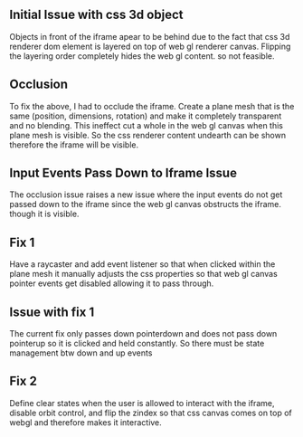 ## Initial Issue with css 3d object
Objects in front of the iframe apear to be behind due to the fact that css 3d renderer dom element is layered on top of web gl renderer canvas. Flipping the layering order completely hides the web gl content. so not feasible.


## Occlusion
To fix the above, I had to occlude the iframe. Create a plane mesh that is the same (position, dimensions, rotation) and make it completely transparent and no blending. This ineffect cut a whole in the web gl canvas when this plane mesh is visible. So the css renderer content undearth can be shown therefore the iframe will be visible.

## Input Events Pass Down to Iframe Issue
The occlusion issue raises a new issue where the input events do not get passed down to the iframe since the web gl canvas obstructs the iframe. though it is visible. 


## Fix 1
Have a raycaster and add event listener so that when clicked within the plane mesh it manually adjusts the css properties so that web gl canvas pointer events get disabled allowing it to pass through.


## Issue with fix 1
The current fix only passes down pointerdown and does not pass down pointerup so it is clicked and held constantly. So there must be state management btw down and up events


## Fix 2
Define clear states when the user is allowed to interact with the iframe, disable orbit control, and flip the zindex so that css canvas comes on top of webgl and therefore makes it interactive. 
